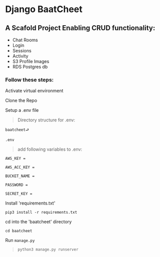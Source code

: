 # Django BaatCheet

## A Scafold Project Enabling CRUD functionality:

- Chat Rooms
- Login
- Sessions 
- Activity
- S3 Profile Images 
- RDS Postgres db

### Follow these steps:

Activate virtual environment 

Clone the Repo

Setup a .env file 

> Directory structure for .env:

    baatcheet⮐

    .env


> add following variables to .env: 

```AWS_KEY =``` 

```AWS_ACC_KEY =``` 

```BUCKET_NAME =``` 

```PASSWORD =``` 

```SECRET_KEY =```

Install 'requirements.txt'

```pip3 install -r requirements.txt```

cd into the 'baatcheet' directory 

 ```cd baatcheet```

Run ```manage.py```

> ```python3 manage.py runserver```
